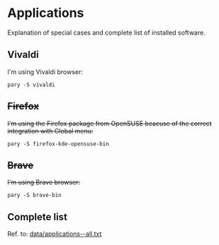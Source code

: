 # Applications
Explanation of special cases and complete list of installed software.

## Vivaldi
I'm using Vivaldi browser:
```
pary -S vivaldi
```

## ~~Firefox~~
~~I'm using the Firefox package from OpenSUSE beacuse of the correct integration with Global menu:~~
```
pary -S firefox-kde-opensuse-bin
```

## ~~Brave~~
~~I'm using Brave browser:~~
```
pary -S brave-bin
```

## Complete list
Ref. to: [data/applications--all.txt](https://github.com/mirkobrombin/myarchlinux/blob/master/data/applications--all.txt)

